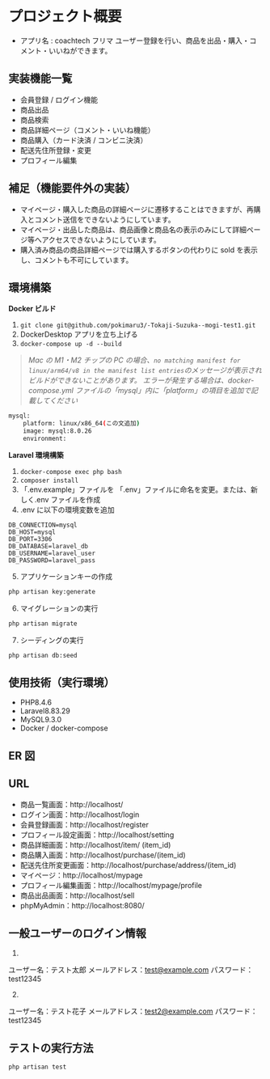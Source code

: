 # プロジェクト概要

- アプリ名 : coachtech フリマ
  ユーザー登録を行い、商品を出品・購入・コメント・いいねができます。

## 実装機能一覧

- 会員登録 / ログイン機能
- 商品出品
- 商品検索
- 商品詳細ページ（コメント・いいね機能）
- 商品購入（カード決済 / コンビニ決済）
- 配送先住所登録・変更
- プロフィール編集

## 補足（機能要件外の実装）

- マイページ・購入した商品の詳細ページに遷移することはできますが、再購入とコメント送信をできないようにしています。
- マイページ・出品した商品は、商品画像と商品名の表示のみにして詳細ページ等へアクセスできないようにしています。
- 購入済み商品の商品詳細ページでは購入するボタンの代わりに sold を表示し、コメントも不可にしています。

## 環境構築
**Docker ビルド**

1. `git clone git@github.com/pokimaru3/-Tokaji-Suzuka--mogi-test1.git`
2. DockerDesktop アプリを立ち上げる
3. `docker-compose up -d --build`

> _Mac の M1・M2 チップの PC の場合、`no matching manifest for linux/arm64/v8 in the manifest list entries`のメッセージが表示されビルドができないことがあります。
> エラーが発生する場合は、docker-compose.yml ファイルの「mysql」内に「platform」の項目を追加で記載してください_

```bash
mysql:
    platform: linux/x86_64(この文追加)
    image: mysql:8.0.26
    environment:
```

**Laravel 環境構築**

1. `docker-compose exec php bash`
2. `composer install`
3. 「.env.example」ファイルを 「.env」ファイルに命名を変更。または、新しく.env ファイルを作成
4. .env に以下の環境変数を追加

```text
DB_CONNECTION=mysql
DB_HOST=mysql
DB_PORT=3306
DB_DATABASE=laravel_db
DB_USERNAME=laravel_user
DB_PASSWORD=laravel_pass
```

5. アプリケーションキーの作成

```bash
php artisan key:generate
```

6. マイグレーションの実行

```bash
php artisan migrate
```

7. シーディングの実行

```bash
php artisan db:seed
```



## 使用技術（実行環境）

- PHP8.4.6
- Laravel8.83.29
- MySQL9.3.0
- Docker / docker-compose

## ER 図



## URL

- 商品一覧画面：http://localhost/
- ログイン画面：http://localhost/login
- 会員登録画面：http://localhost/register
- プロフィール設定画面：http://localhost/setting
- 商品詳細画面：http://localhost/item/ (item_id)
- 商品購入画面：http://localhost/purchase/(item_id)
- 配送先住所変更画面：http://localhost/purchase/address/(item_id)
- マイページ：http://localhost/mypage
- プロフィール編集画面：http://localhost/mypage/profile
- 商品出品画面：http://localhost/sell
- phpMyAdmin：http://localhost:8080/

## 一般ユーザーのログイン情報

1.
ユーザー名：テスト太郎
メールアドレス：test@example.com
パスワード：test12345

2.
ユーザー名：テスト花子
メールアドレス：test2@example.com
パスワード：test12345

## テストの実行方法

```bash
php artisan test
```